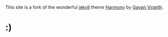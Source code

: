 This site is a fork of the wonderful [jekyll][jekyll]
theme [Harmony][harmony] by [Gayan Virajith][Gayan Virajith].

# :)

[jekyll]: http://jekyllrb.com/
[harmony]: https://github.com/gayanvirajith/harmony
[Gayan Virajith]: http://gayan.me/
 